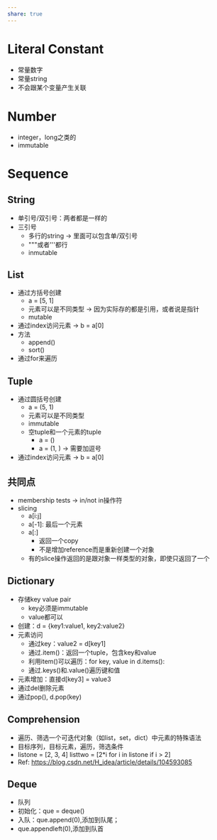 ```yaml
---
share: true
---
```

# Literal Constant
		
- 常量数字
- 常量string
- 不会跟某个变量产生关联

# Number
- integer，long之类的
- immutable

# Sequence

## String
- 单引号/双引号：两者都是一样的
- 三引号
	- 多行的string -> 里面可以包含单/双引号
	- """或者'''都行
	- inmutable

## List
- 通过方括号创建
	- a = [5, 1]
	- 元素可以是不同类型 -> 因为实际存的都是引用，或者说是指针
	- mutable
- 通过index访问元素 -> b = a[0]
- 方法
	- append()
	- sort()
- 通过for来遍历

## Tuple
- 通过圆括号创建
	- a = (5, 1)
	- 元素可以是不同类型
	- immutable
	- 空tuple和一个元素的tuple
		- a = ()
		- a = (1, ) -> 需要加逗号
- 通过index访问元素 -> b = a[0]

## 共同点
- membership tests -> in/not in操作符
- slicing
	- a[i:j]
	- a[-1]: 最后一个元素
	- a[:]
		- 返回一个copy
		- 不是增加reference而是重新创建一个对象
	- 有的slice操作返回的是跟对象一样类型的对象，即使只返回了一个

## Dictionary
- 存储key value pair
	- key必须是immutable
	- value都可以
- 创建：d = {key1:value1, key2:value2}
- 元素访问
	- 通过key：value2 = d[key1]
	- 通过.item()：返回一个tuple，包含key和value
	- 利用item()可以遍历：for key, value in d.items():
	- 通过.keys()和.value()遍历键和值
- 元素增加：直接d[key3] = value3
- 通过del删除元素
- 通过pop(), d.pop(key)

## Comprehension
- 遍历、筛选一个可迭代对象（如list，set，dict）中元素的特殊语法
- 目标序列，目标元素，遍历，筛选条件
- listone = [2, 3, 4]
   listtwo = [2*i for i in listone if i > 2]
- Ref: https://blog.csdn.net/H_idea/article/details/104593085

## Deque

- 队列
- 初始化：que = deque()
- 入队：que.append(0),添加到队尾；
- que.appendleft(0),添加到队首 